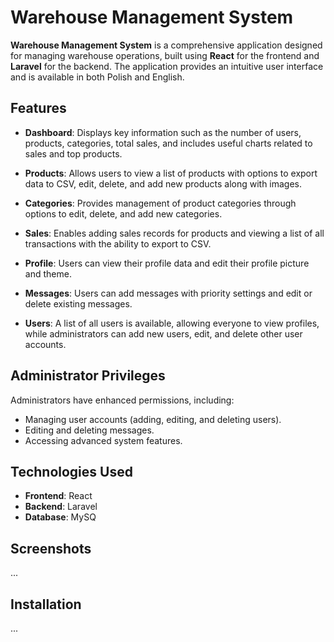 # Warehouse Management System

**Warehouse Management System** is a comprehensive application designed for managing warehouse operations, built using **React** for the frontend and **Laravel** for the backend. The application provides an intuitive user interface and is available in both Polish and English.

## Features

- **Dashboard**: Displays key information such as the number of users, products, categories, total sales, and includes useful charts related to sales and top products.
  
- **Products**: Allows users to view a list of products with options to export data to CSV, edit, delete, and add new products along with images.
  
- **Categories**: Provides management of product categories through options to edit, delete, and add new categories.
  
- **Sales**: Enables adding sales records for products and viewing a list of all transactions with the ability to export to CSV.
  
- **Profile**: Users can view their profile data and edit their profile picture and theme.
  
- **Messages**: Users can add messages with priority settings and edit or delete existing messages.
  
- **Users**: A list of all users is available, allowing everyone to view profiles, while administrators can add new users, edit, and delete other user accounts.

## Administrator Privileges

Administrators have enhanced permissions, including:
- Managing user accounts (adding, editing, and deleting users).
- Editing and deleting messages.
- Accessing advanced system features.

## Technologies Used

- **Frontend**: React
- **Backend**: Laravel
- **Database**: MySQ

## Screenshots

...

## Installation

...
